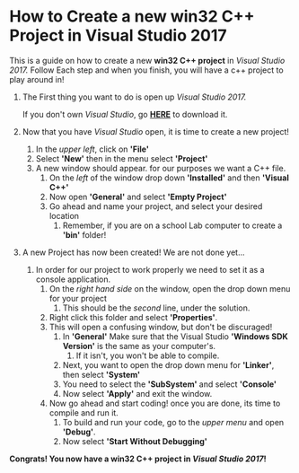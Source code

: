 # How to Create a new win32 C++ Project in Visual Studio 2017
This is a guide on how to create a new **win32 C++ project** in _Visual Studio 2017._
Follow Each step and when you finish, you will have a c++ project to play around in! 

1. The First thing you want to do is open up _Visual Studio 2017._
	
	If you don't own _Visual Studio_, go **[HERE](https://humboldt.onthehub.com/WebStore/Welcome.aspx "HSU's free Software")** to download it.
	
2. Now that you have _Visual Studio_ open, it is time to create a new project!
	1. In the _upper left_, click on **'File'**
	2. Select **'New'** then in the menu select **'Project'**
	3. A new window should appear. for our purposes we want a C++ file.
		1. On the _left_ of the window drop down **'Installed'** and then **'Visual C++'**
		2. Now open **'General'** and select **'Empty Project'**
		3. Go ahead and name your project, and select your desired location
			1. Remember, if you are on a school Lab computer to create a **'bin'** folder!
			
3. A new Project has now been created! We are not done yet...
	1. In order for our project to work properly we need to set it as a console application.
		1. On the _right hand side_ on the window, open the drop down menu for your project
			1. This should be the _second_ line, under the solution.
		2. Right click this folder and select **'Properties'**.
		3. This will open a confusing window, but don't be discuraged!
			1. In **'General'** Make sure that the Visual Studio **'Windows SDK Version'** is the same as your computer's.
				1. If it isn't, you won't be able to compile.
			2. Next, you want to open the drop down menu for **'Linker'**, then select **'System'**
			3. You need to select the **'SubSystem'** and select **'Console'**
			4. Now select **'Apply'** and exit the window.
		4. Now go ahead and start coding! once you are done, its time to compile and run it.
			1. To build and run your code, go to the _upper menu_ and open **'Debug'**.
			2. Now select **'Start Without Debugging'**

			
			
**Congrats! You now have a win32 C++ project in _Visual Studio 2017_!**
